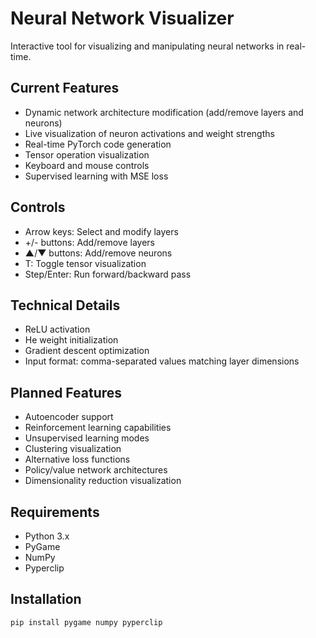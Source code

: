 # Neural Network Visualizer

Interactive tool for visualizing and manipulating neural networks in real-time.

## Current Features
- Dynamic network architecture modification (add/remove layers and neurons)
- Live visualization of neuron activations and weight strengths
- Real-time PyTorch code generation
- Tensor operation visualization
- Keyboard and mouse controls
- Supervised learning with MSE loss

## Controls
- Arrow keys: Select and modify layers
- +/- buttons: Add/remove layers
- ▲/▼ buttons: Add/remove neurons
- T: Toggle tensor visualization
- Step/Enter: Run forward/backward pass

## Technical Details
- ReLU activation
- He weight initialization
- Gradient descent optimization
- Input format: comma-separated values matching layer dimensions

## Planned Features
- Autoencoder support
- Reinforcement learning capabilities
- Unsupervised learning modes
- Clustering visualization
- Alternative loss functions
- Policy/value network architectures
- Dimensionality reduction visualization

## Requirements
- Python 3.x
- PyGame
- NumPy
- Pyperclip

## Installation
```bash
pip install pygame numpy pyperclip
```